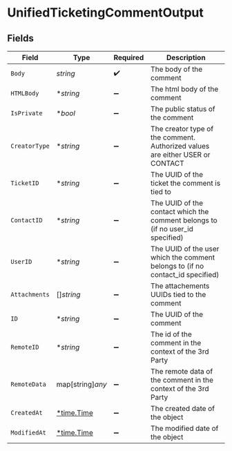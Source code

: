 # UnifiedTicketingCommentOutput


## Fields

| Field                                                                          | Type                                                                           | Required                                                                       | Description                                                                    |
| ------------------------------------------------------------------------------ | ------------------------------------------------------------------------------ | ------------------------------------------------------------------------------ | ------------------------------------------------------------------------------ |
| `Body`                                                                         | *string*                                                                       | :heavy_check_mark:                                                             | The body of the comment                                                        |
| `HTMLBody`                                                                     | **string*                                                                      | :heavy_minus_sign:                                                             | The html body of the comment                                                   |
| `IsPrivate`                                                                    | **bool*                                                                        | :heavy_minus_sign:                                                             | The public status of the comment                                               |
| `CreatorType`                                                                  | **string*                                                                      | :heavy_minus_sign:                                                             | The creator type of the comment. Authorized values are either USER or CONTACT  |
| `TicketID`                                                                     | **string*                                                                      | :heavy_minus_sign:                                                             | The UUID of the ticket the comment is tied to                                  |
| `ContactID`                                                                    | **string*                                                                      | :heavy_minus_sign:                                                             | The UUID of the contact which the comment belongs to (if no user_id specified) |
| `UserID`                                                                       | **string*                                                                      | :heavy_minus_sign:                                                             | The UUID of the user which the comment belongs to (if no contact_id specified) |
| `Attachments`                                                                  | []*string*                                                                     | :heavy_minus_sign:                                                             | The attachements UUIDs tied to the comment                                     |
| `ID`                                                                           | **string*                                                                      | :heavy_minus_sign:                                                             | The UUID of the comment                                                        |
| `RemoteID`                                                                     | **string*                                                                      | :heavy_minus_sign:                                                             | The id of the comment in the context of the 3rd Party                          |
| `RemoteData`                                                                   | map[string]*any*                                                               | :heavy_minus_sign:                                                             | The remote data of the comment in the context of the 3rd Party                 |
| `CreatedAt`                                                                    | [*time.Time](https://pkg.go.dev/time#Time)                                     | :heavy_minus_sign:                                                             | The created date of the object                                                 |
| `ModifiedAt`                                                                   | [*time.Time](https://pkg.go.dev/time#Time)                                     | :heavy_minus_sign:                                                             | The modified date of the object                                                |